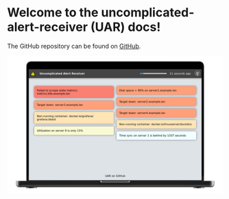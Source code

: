 # Welcome to the uncomplicated-alert-receiver (UAR) docs!

The GitHub repository can be found on [GitHub](https://github.com/jamesread/uncomplicated-alert-receiver).

![screenshot](mockup-laptop-1024-660.png)
